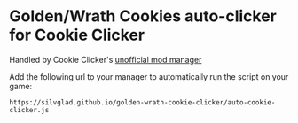 # Golden/Wrath Cookies auto-clicker for Cookie Clicker

Handled by Cookie Clicker's [unofficial mod manager](https://github.com/klattmose/CookieClickerModManager)

Add the following url to your manager to automatically run the script on your game: 
```
https://silvglad.github.io/golden-wrath-cookie-clicker/auto-cookie-clicker.js
```
